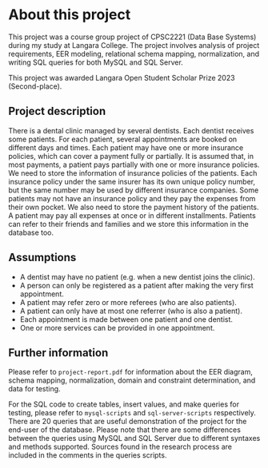 # About this project

This project was a course group project of CPSC2221 (Data Base Systems) during my study at Langara College. The project involves analysis of project requirements, EER modeling, relational schema mapping, normalization, and writing SQL queries for both MySQL and SQL Server.

This project was awarded Langara Open Student Scholar Prize 2023 (Second-place).

## Project description

There is a dental clinic managed by several dentists. Each dentist receives some patients. For each patient, several appointments are booked on different days and times. Each patient may have one or more insurance policies, which can cover a payment fully or partially. It is assumed that, in most payments, a patient pays partially with one or more insurance policies. We need to store the information of insurance policies of the patients. Each insurance policy under the same insurer has its own unique policy number, but the same number may be used by different insurance companies. Some patients may not have an insurance policy and they pay the expenses from their own pocket. We also need to store the payment history of the patients. A patient may pay all expenses at once or in different installments. Patients can refer to their friends and families and we store this information in the database too.

## Assumptions

- A dentist may have no patient (e.g. when a new dentist joins the clinic).
- A person can only be registered as a patient after making the very first appointment.
- A patient may refer zero or more referees (who are also patients).
- A patient can only have at most one referrer (who is also a patient).
- Each appointment is made between one patient and one dentist.
- One or more services can be provided in one appointment.

## Further information

Please refer to `project-report.pdf` for information about the EER diagram, schema mapping, normalization, domain and constraint determination, and data for testing.

For the SQL code to create tables, insert values, and make queries for testing, please refer to `mysql-scripts` and `sql-server-scripts` respectively. There are 20 queries that are useful demonstration of the project for the end-user of the database. Please note that there are some differences between the queries using MySQL and SQL Server due to different syntaxes and methods supported. Sources found in the research process are included in the comments in the queries scripts.
